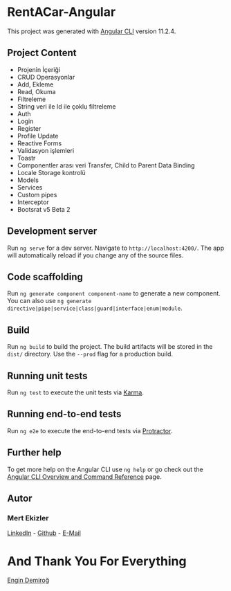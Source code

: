 # RentACar-Angular

This project was generated with [Angular CLI](https://github.com/angular/angular-cli) version 11.2.4.

## Project Content

* Projenin İçeriği
* CRUD Operasyonlar
* Add, Ekleme
* Read, Okuma
* Filtreleme
* String veri ile Id ile çoklu filtreleme
* Auth
* Login
* Register
* Profile Update
* Reactive Forms
* Validasyon işlemleri
* Toastr
* Componentler arası veri Transfer, Child to Parent Data Binding
* Locale Storage kontrolü
* Models
* Services
* Custom pipes
* Interceptor
* Bootsrat v5 Beta 2


## Development server

Run `ng serve` for a dev server. Navigate to `http://localhost:4200/`. The app will automatically reload if you change any of the source files.

## Code scaffolding

Run `ng generate component component-name` to generate a new component. You can also use `ng generate directive|pipe|service|class|guard|interface|enum|module`.

## Build

Run `ng build` to build the project. The build artifacts will be stored in the `dist/` directory. Use the `--prod` flag for a production build.

## Running unit tests

Run `ng test` to execute the unit tests via [Karma](https://karma-runner.github.io).

## Running end-to-end tests

Run `ng e2e` to execute the end-to-end tests via [Protractor](http://www.protractortest.org/).

## Further help

To get more help on the Angular CLI use `ng help` or go check out the [Angular CLI Overview and Command Reference](https://angular.io/cli) page.

## Autor 
### Mert Ekizler
[LinkedIn](https://www.linkedin.com/in/mert-ekizler-93a905200/) -
[Github](https://github.com/mertEkizler) -
[E-Mail](mailto:mertekizler@hotmail.com)

# And Thank You For Everything 

[Engin Demiroğ](https://www.linkedin.com/in/engindemirog/)
